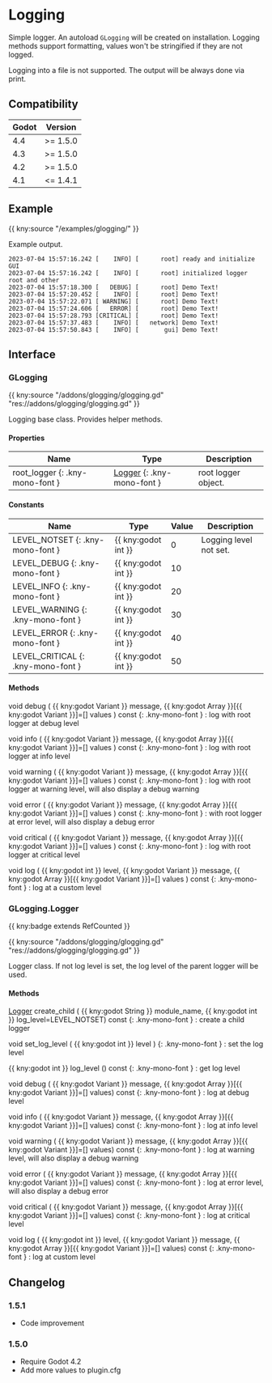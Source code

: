 # Logging

Simple logger. An autoload `GLogging` will be created on installation.
Logging methods support formatting, values won't be stringified if they are not logged.

Logging into a file is not supported. The output will be always done via print.

## Compatibility

| Godot | Version  |
|-------|----------|
| 4.4   | >= 1.5.0 |
| 4.3   | >= 1.5.0 |
| 4.2   | >= 1.5.0 |
| 4.1   | <= 1.4.1 |

## Example

{{ kny:source "/examples/glogging/" }}

Example output.

```
2023-07-04 15:57:16.242 [    INFO] [      root] ready and initialize GUI
2023-07-04 15:57:16.242 [    INFO] [      root] initialized logger root and other
2023-07-04 15:57:18.300 [   DEBUG] [      root] Demo Text!
2023-07-04 15:57:20.452 [    INFO] [      root] Demo Text!
2023-07-04 15:57:22.071 [ WARNING] [      root] Demo Text!
2023-07-04 15:57:24.606 [   ERROR] [      root] Demo Text!
2023-07-04 15:57:28.793 [CRITICAL] [      root] Demo Text!
2023-07-04 15:57:37.483 [    INFO] [   network] Demo Text!
2023-07-04 15:57:50.843 [    INFO] [       gui] Demo Text!
```

## Interface

### GLogging

{{ kny:source "/addons/glogging/glogging.gd" "res://addons/glogging/glogging.gd" }}

Logging base class. Provides helper methods.

#### Properties

| Name                            | Type                                          | Description         |
|---------------------------------|-----------------------------------------------|---------------------|
| root_logger {: .kny-mono-font } | [Logger](#glogginglogger) {: .kny-mono-font } | root logger object. |

#### Constants

| Name                               | Type                | Value | Description            |
|------------------------------------|---------------------|-------|------------------------|
| LEVEL_NOTSET {: .kny-mono-font }   | {{ kny:godot int }} | 0     | Logging level not set. |
| LEVEL_DEBUG {: .kny-mono-font }    | {{ kny:godot int }} | 10    |                        |
| LEVEL_INFO {: .kny-mono-font }     | {{ kny:godot int }} | 20    |                        |
| LEVEL_WARNING {: .kny-mono-font }  | {{ kny:godot int }} | 30    |                        |
| LEVEL_ERROR {: .kny-mono-font }    | {{ kny:godot int }} | 40    |                        |
| LEVEL_CRITICAL {: .kny-mono-font } | {{ kny:godot int }} | 50    |                        |

#### Methods

void debug ( {{ kny:godot Variant }} message, {{ kny:godot Array }}[{{ kny:godot Variant }}]=[] values ) const {: .kny-mono-font }
:     log with root logger at debug level

void info ( {{ kny:godot Variant }} message, {{ kny:godot Array }}[{{ kny:godot Variant }}]=[] values ) const {: .kny-mono-font }
:     log with root logger at info level

void warning ( {{ kny:godot Variant }} message, {{ kny:godot Array }}[{{ kny:godot Variant }}]=[] values ) const {: .kny-mono-font }
:     log with root logger at warning level, will also display a debug warning

void error ( {{ kny:godot Variant }} message, {{ kny:godot Array }}[{{ kny:godot Variant }}]=[] values ) const {: .kny-mono-font }
:     with root logger at error level, will also display a debug error

void critical ( {{ kny:godot Variant }} message, {{ kny:godot Array }}[{{ kny:godot Variant }}]=[] values ) const {: .kny-mono-font }
:     log with root logger at critical level

void log ( {{ kny:godot int }} level, {{ kny:godot Variant }} message, {{ kny:godot Array }}[{{ kny:godot Variant }}]=[] values ) const {: .kny-mono-font }
:     log at a custom level

### GLogging.Logger

{{ kny:badge extends RefCounted }}

{{ kny:source "/addons/glogging/glogging.gd" "res://addons/glogging/glogging.gd" }}

Logger class.
If not log level is set, the log level of the parent logger will be used.

#### Methods

[Logger](#glogginglogger) create_child ( {{ kny:godot String }} module_name, {{ kny:godot int }} log_level=LEVEL_NOTSET) const {: .kny-mono-font }
:     create a child logger

void set_log_level ( {{ kny:godot int }} level ) {: .kny-mono-font }
:     set the log level

{{ kny:godot int }} log_level () const {: .kny-mono-font }
:     get log level

void debug ( {{ kny:godot Variant }} message, {{ kny:godot Array }}[{{ kny:godot Variant }}]=[] values) const {: .kny-mono-font }
:     log at debug level

void info ( {{ kny:godot Variant }} message, {{ kny:godot Array }}[{{ kny:godot Variant }}]=[] values) const {: .kny-mono-font }
:     log at info level

void warning ( {{ kny:godot Variant }} message, {{ kny:godot Array }}[{{ kny:godot Variant }}]=[] values) const {: .kny-mono-font }
:     log at warning level, will also display a debug warning

void error ( {{ kny:godot Variant }} message, {{ kny:godot Array }}[{{ kny:godot Variant }}]=[] values) const {: .kny-mono-font }
:     log at error level, will also display a debug error

void critical ( {{ kny:godot Variant }} message, {{ kny:godot Array }}[{{ kny:godot Variant }}]=[] values) const {: .kny-mono-font }
:     log at critical level

void log ( {{ kny:godot int }} level, {{ kny:godot Variant }} message, {{ kny:godot Array }}[{{ kny:godot Variant }}]=[] values) const {: .kny-mono-font }
:     log at custom level

## Changelog

### 1.5.1

- Code improvement

### 1.5.0

- Require Godot 4.2
- Add more values to plugin.cfg
